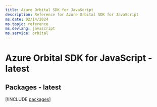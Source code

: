 ```yaml
---
title: Azure Orbital SDK for JavaScript
description: Reference for Azure Orbital SDK for JavaScript
ms.date: 02/14/2024
ms.topic: reference
ms.devlang: javascript
ms.service: orbital
---
```

# Azure Orbital SDK for JavaScript - latest
## Packages - latest
[!INCLUDE [packages](orbital-index.md)]